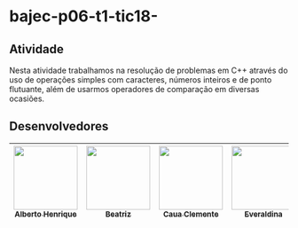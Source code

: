 # bajec-p06-t1-tic18-

## Atividade

<p>
  Nesta atividade trabalhamos na resolução de problemas em C++ através do uso de operações simples com caracteres, números inteiros e de ponto flutuante, além de usarmos operadores de comparação em diversas ocasiões.
</p>

## Desenvolvedores

 [<img src="https://avatars.githubusercontent.com/u/81397160?v=4" width=115><br><sub>Alberto Henrique</sub>](https://github.com/albertolunia) | [<img src="https://avatars.githubusercontent.com/u/82838311?v=4" width=115><br><sub>Beatriz</sub>](https://github.com/Beatriz-ux) | [<img src="https://avatars.githubusercontent.com/u/91901466?v=4" width=115><br><sub>Caua Clemente</sub>](https://github.com/Caua-Clemente) | [<img src="https://avatars.githubusercontent.com/u/64717923?v=4" width=115><br><sub>Everaldina</sub>](https://github.com/everaldina) |  [<img src="https://avatars.githubusercontent.com/u/32402620?v=4" width=115><br><sub>John Parsec</sub>](https://github.com/John-Parsec) |
| :------------------------------------------------------------------------------------------------------------------------------------------: | :-----------------------------------------------------------------------------------------------------------------------------------: | :-----------------------------------------------------------------------------------------------------------------------------------: | :-----------------------------------------------------------------------------------------------------------------------------------: | :-----------------------------------------------------------------------------------------------------------------------------------: |
